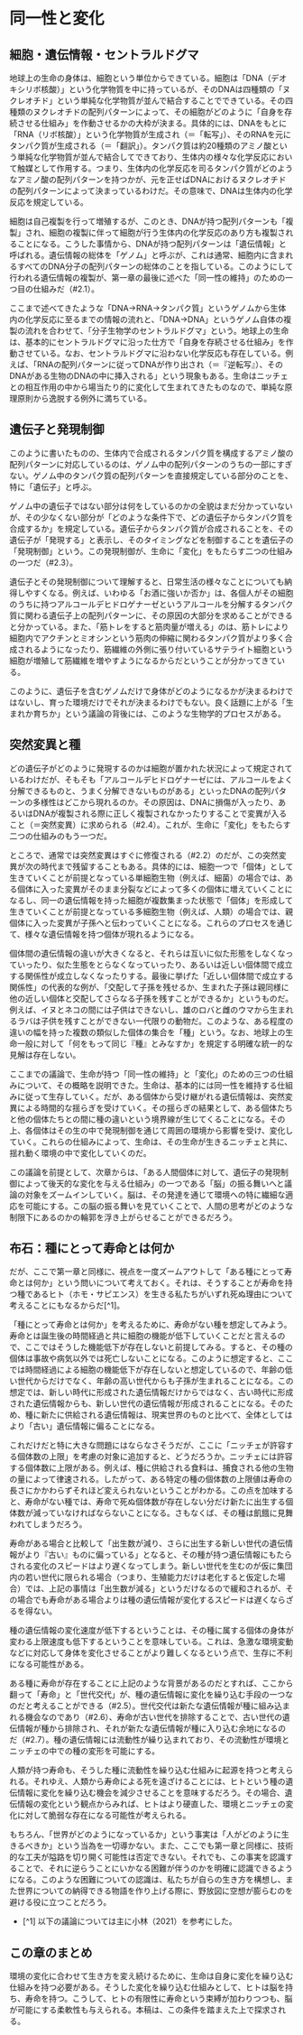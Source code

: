 # 同一性と変化

## 細胞・遺伝情報・セントラルドグマ

地球上の生命の身体は、細胞という単位からできている。細胞は「DNA（デオキシリボ核酸）」という化学物質を中に持っているが、そのDNAは四種類の「ヌクレオチド」という単純な化学物質が並んで結合することでできている。その四種類のヌクレオチドの配列パターンによって、その細胞がどのように「自身を存続させる仕組み」を作動させるかの大枠が決まる。具体的には、DNAをもとに「RNA（リボ核酸）」という化学物質が生成され（＝「転写」）、そのRNAを元にタンパク質が生成される（＝「翻訳」）。タンパク質は約20種類のアミノ酸という単純な化学物質が並んで結合してできており、生体内の様々な化学反応において触媒として作用する。つまり、生体内の化学反応を司るタンパク質がどのようなアミノ酸の配列パターンを持つかが、元を正せばDNAにおけるヌクレオチドの配列パターンによって決まっているわけだ。その意味で、DNAは生体内の化学反応を規定している。

細胞は自己複製を行って増殖するが、このとき、DNAが持つ配列パターンも「複製」され、細胞の複製に伴って細胞が行う生体内の化学反応のあり方も複製されることになる。こうした事情から、DNAが持つ配列パターンは「遺伝情報」と呼ばれる。遺伝情報の総体を「ゲノム」と呼ぶが、これは通常、細胞内に含まれるすべてのDNA分子の配列パターンの総体のことを指している。このようにして行われる遺伝情報の複製が、第一章の最後に述べた「同一性の維持」のための一つ目の仕組みだ（#2.1）。

ここまで述べてきたような「DNA→RNA→タンパク質」というゲノムから生体内の化学反応に至るまでの情報の流れと、「DNA→DNA」というゲノム自体の複製の流れを合わせて、「分子生物学のセントラルドグマ」という。地球上の生命は、基本的にセントラルドグマに沿った仕方で「自身を存続させる仕組み」を作動させている。なお、セントラルドグマに沿わない化学反応も存在している。例えば、「RNAの配列パターンに従ってDNAが作り出され（＝『逆転写』）、そのDNAがある生物のDNAの中に挿入される」という現象もある。生命はニッチェとの相互作用の中から場当たり的に変化して生まれてきたものなので、単純な原理原則から逸脱する例外に満ちている。

## 遺伝子と発現制御

このように書いたものの、生体内で合成されるタンパク質を構成するアミノ酸の配列パターンに対応しているのは、ゲノム中の配列パターンのうちの一部にすぎない。ゲノム中のタンパク質の配列パターンを直接規定している部分のことを、特に「遺伝子」と呼ぶ。

ゲノム中の遺伝子ではない部分は何をしているのかの全貌はまだ分かっていないが、その少なくない部分が「どのような条件下で、どの遺伝子からタンパク質を合成するか」を規定している。遺伝子からタンパク質が合成されることを、その遺伝子が「発現する」と表示し、そのタイミングなどを制御することを遺伝子の「発現制御」という。この発現制御が、生命に「変化」をもたらす二つの仕組みの一つだ（#2.3）。

遺伝子とその発現制御について理解すると、日常生活の様々なことについても納得しやすくなる。例えば、いわゆる「お酒に強いか否か」は、各個人がその細胞のうちに持つアルコールデヒドロゲナーゼというアルコールを分解するタンパク質に関わる遺伝子上の配列パターンに、その原因の大部分を求めることができると分かっている。また、「筋トレをすると筋肉量が増える」のは、筋トレにより細胞内でアクチンとミオシンという筋肉の伸縮に関わるタンパク質がより多く合成されるようになったり、筋繊維の外側に張り付いているサテライト細胞という細胞が増殖して筋繊維を増やすようになるからだということが分かってきている。

このように、遺伝子を含むゲノムだけで身体がどのようになるかが決まるわけではないし、育った環境だけでそれが決まるわけでもない。良く話題に上がる「生まれか育ちか」という議論の背後には、このような生物学的プロセスがある。

## 突然変異と種

どの遺伝子がどのように発現するのかは細胞が置かれた状況によって規定されているわけだが、そもそも「アルコールデヒドロゲナーゼには、アルコールをよく分解できるものと、うまく分解できないものがある」といったDNAの配列パターンの多様性はどこから現れるのか。その原因は、DNAに損傷が入ったり、あるいはDNAが複製される際に正しく複製されなかったりすることで変異が入ること（＝突然変異）に求められる（#2.4）。これが、生命に「変化」をもたらす二つの仕組みのもう一つだ。

ところで、通常では突然変異はすぐに修復される（#2.2）のだが、この突然変異が次の時代まで残留することもある。具体的には、細胞一つで「個体」として生きていくことが前提となっている単細胞生物（例えば、細菌）の場合では、ある個体に入った変異がそのまま分裂などによって多くの個体に増えていくことになるし、同一の遺伝情報を持った細胞が複数集まった状態で「個体」を形成して生きていくことが前提となっている多細胞生物（例えば、人類）の場合では、親個体に入った変異が子孫へと伝わっていくことになる。これらのプロセスを通じて、様々な遺伝情報を持つ個体が現れるようになる。

個体間の遺伝情報の違いが大きくなると、それらは互いに似た形態をしなくなっていったり、似た生態をとらなくなっていったり、あるいは近しい個体間で成立する関係性が成立しなくなったりする。最後に挙げた「近しい個体間で成立する関係性」の代表的な例が、「交配して子孫を残せるか、生まれた子孫は親同様に他の近しい個体と交配してさらなる子孫を残すことができるか」というものだ。例えば、イヌとネコの間には子供はできないし、雄のロバと雌のウマから生まれるラバは子供を残すことができない一代限りの動物だ。このような、ある程度の違いの幅を持った複数の類似した個体の集合を「種」という。なお、地球上の生命一般に対して「何をもって同じ『種』とみなすか」を規定する明確な統一的な見解は存在しない。

ここまでの議論で、生命が持つ「同一性の維持」と「変化」のための三つの仕組みについて、その概略を説明できた。生命は、基本的には同一性を維持する仕組みに従って生存していく。だが、ある個体から受け継がれる遺伝情報は、突然変異による時間的な揺らぎを受けていく。その揺らぎの結果として、ある個体たちと他の個体たちとの間に種の違いという境界線が生じてくることになる。その上、各個体はその生の中で発現制御を通じて周囲の環境から影響を受け、変化していく。これらの仕組みによって、生命は、その生命が生きるニッチェと共に、揺れ動く環境の中で変化していくのだ。

この議論を前提として、次章からは、「ある人間個体に対して、遺伝子の発現制御によって後天的な変化を与える仕組み」の一つである「脳」の振る舞いへと議論の対象をズームインしていく。脳は、その発達を通じて環境への特に繊細な適応を可能にする。この脳の振る舞いを見ていくことで、人間の思考がどのような制限下にあるのかの輪郭を浮き上がらせることができるだろう。

## 布石：種にとって寿命とは何か

だが、ここで第一章と同様に、視点を一度ズームアウトして「ある種にとって寿命とは何か」という問いについて考えておく。それは、そうすることが寿命を持つ種であるヒト（ホモ・サピエンス）を生きる私たちがいずれ死ぬ理由について考えることにもなるからだ[^1]。

「種にとって寿命とは何か」を考えるために、寿命がない種を想定してみよう。寿命とは誕生後の時間経過と共に細胞の機能が低下していくことだと言えるので、ここではそうした機能低下が存在しないと前提してみる。すると、その種の個体は事故や病気以外では死亡しないことになる。このように想定すると、ここでは時間経過による細胞の機能低下が存在しないと想定しているので、年齢の低い世代からだけでなく、年齢の高い世代からも子孫が生まれることになる。この想定では、新しい時代に形成された遺伝情報だけからではなく、古い時代に形成された遺伝情報からも、新しい世代の遺伝情報が形成されることになる。そのため、種に新たに供給される遺伝情報は、現実世界のものと比べて、全体としてはより「古い」遺伝情報に偏ることになる。

これだけだと特に大きな問題にはならなさそうだが、ここに「ニッチェが許容する個体数の上限」を考慮の対象に追加すると、どうだろうか。ニッチェには許容する個体数に上限がある。例えば、種に供給される食料は、捕食される他の生物の量によって律速される。したがって、ある特定の種の個体数の上限値は寿命の長さにかかわらずそれほど変えられないということがわかる。この点を加味すると、寿命がない種では、寿命で死ぬ個体数が存在しない分だけ新たに出生する個体数が減っていなければならないことになる。さもなくば、その種は飢餓に見舞われてしまうだろう。

寿命がある場合と比較して「出生数が減り、さらに出生する新しい世代の遺伝情報がより『古い』ものに偏っている」となると、その種が持つ遺伝情報にもたらされる変化のスピードはより遅くなってしまう。新しい世代を生むのが仮に集団内の若い世代に限られる場合（つまり、生殖能力だけは老化すると仮定した場合）では、上記の事情は「出生数が減る」というだけなるので緩和されるが、その場合でも寿命がある場合よりは種の遺伝情報が変化するスピードは遅くならざるを得ない。

種の遺伝情報の変化速度が低下するということは、その種に属する個体の身体が変わる上限速度も低下するということを意味している。これは、急激な環境変動などに対応して身体を変化させることがより難しくなるという点で、生存に不利になる可能性がある。

ある種に寿命が存在することに上記のような背景があるのだとすれば、ここから翻って「寿命」と「世代交代」が、種の遺伝情報に変化を繰り込む手段の一つなのだと考えることができる（#2.5）。世代交代は新たな遺伝情報が種に組み込まれる機会なのであり（#2.6）、寿命が古い世代を排除することで、古い世代の遺伝情報が種から排除され、それが新たな遺伝情報が種に入り込む余地になるのだ（#2.7）。種の遺伝情報には流動性が繰り込まれており、その流動性が環境とニッチェの中での種の変形を可能にする。

人類が持つ寿命も、そうした種に流動性を繰り込む仕組みに起源を持つと考えられる。それゆえ、人類から寿命による死を遠ざけることには、ヒトという種の遺伝情報に変化を繰り込む機会を減少させることを意味するだろう。その場合、遺伝情報の変化という観点からみれば、ヒトはより硬直した、環境とニッチェの変化に対して脆弱な存在になる可能性が考えられる。

もちろん、「世界がどのようになっているか」という事実は「人がどのように生きるべきか」という当為を一切導かない。また、ここでも第一章と同様に、技術的な工夫が隘路を切り開く可能性は否定できない。それでも、この事実を認識することで、それに逆らうことにいかなる困難が伴うのかを明確に認識できるようになる。このような困難についての認識は、私たちが自らの生き方を構想し、また世界についての納得できる物語を作り上げる際に、野放図に空想が膨らむのを避ける役に立つことだろう。

- [^1] 以下の議論については主に小林（2021）を参考にした。

## この章のまとめ

環境の変化に合わせて生き方を変え続けるために、生命は自身に変化を繰り込む仕組みを持つ必要がある。そうした変化を繰り込む仕組みとして、ヒトは脳を持ち、寿命を持つ。こうして、ヒトの有限性に寿命という束縛が加わりつつも、脳が可能にする柔軟性も与えられる。本稿は、この条件を踏まえた上で探求される。